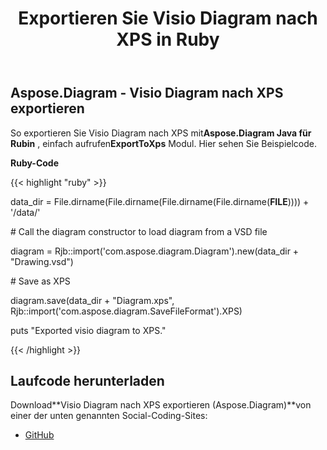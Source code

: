 ﻿---
title: Exportieren Sie Visio Diagram nach XPS in Ruby
type: docs
weight: 80
url: /de/java/export-visio-diagram-to-xps-in-ruby/
---
## **Aspose.Diagram - Visio Diagram nach XPS exportieren**
 So exportieren Sie Visio Diagram nach XPS mit**Aspose.Diagram Java für Rubin** , einfach aufrufen**ExportToXps** Modul. Hier sehen Sie Beispielcode.

**Ruby-Code**

{{< highlight "ruby" >}}

 data_dir = File.dirname(File.dirname(File.dirname(File.dirname(__FILE__)))) + '/data/'

\# Call the diagram constructor to load diagram from a VSD file

diagram = Rjb::import('com.aspose.diagram.Diagram').new(data_dir + "Drawing.vsd")

\# Save as XPS

diagram.save(data_dir + "Diagram.xps", Rjb::import('com.aspose.diagram.SaveFileFormat').XPS)

puts "Exported visio diagram to XPS."

{{< /highlight >}}
## **Laufcode herunterladen**
 Download**Visio Diagram nach XPS exportieren (Aspose.Diagram)**von einer der unten genannten Social-Coding-Sites:

- [GitHub](https://github.com/asposediagram/Aspose.Diagram-for-Java/blob/master/Plugins/Aspose_Diagram_Java_for_Ruby/lib/asposediagramjava/Export/exporttoxps.rb)
